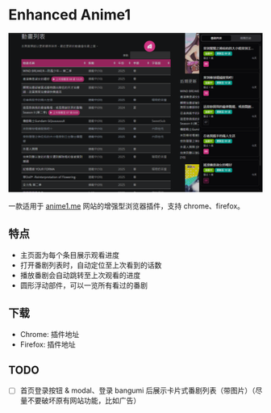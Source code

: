 # Enhanced Anime1

![](/assets/screenshot.png)

一款适用于 [anime1.me](https://anime1.me/) 网站的增强型浏览器插件，支持 chrome、firefox。

## 特点

- 主页面为每个条目展示观看进度
- 打开番剧列表时，自动定位至上次看到的话数
- 播放番剧会自动跳转至上次观看的进度
- 圆形浮动部件，可以一览所有看过的番剧

## 下载

- Chrome: 插件地址
- Firefox: 插件地址

## TODO

- [ ] 首页登录按钮 & modal、登录 bangumi 后展示卡片式番剧列表（带图片）（尽量不要破坏原有网站功能，比如广告）
